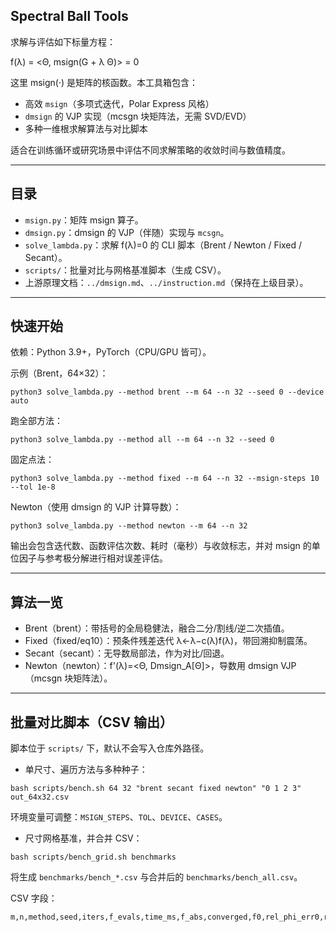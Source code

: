 ## Spectral Ball Tools

求解与评估如下标量方程：

  f(λ) = <Θ, msign(G + λ Θ)> = 0

这里 msign(·) 是矩阵的核函数。本工具箱包含：

- 高效 `msign`（多项式迭代，Polar Express 风格）
- `dmsign` 的 VJP 实现（mcsgn 块矩阵法，无需 SVD/EVD）
- 多种一维根求解算法与对比脚本

适合在训练循环或研究场景中评估不同求解策略的收敛时间与数值精度。

----------------------------------------

## 目录

- `msign.py`：矩阵 msign 算子。
- `dmsign.py`：dmsign 的 VJP（伴随）实现与 `mcsgn`。
- `solve_lambda.py`：求解 f(λ)=0 的 CLI 脚本（Brent / Newton / Fixed / Secant）。
- `scripts/`：批量对比与网格基准脚本（生成 CSV）。
- 上游原理文档：`../dmsign.md`、`../instruction.md`（保持在上级目录）。

----------------------------------------

## 快速开始

依赖：Python 3.9+，PyTorch（CPU/GPU 皆可）。

示例（Brent，64×32）：

```
python3 solve_lambda.py --method brent --m 64 --n 32 --seed 0 --device auto
```

跑全部方法：

```
python3 solve_lambda.py --method all --m 64 --n 32 --seed 0
```

固定点法：

```
python3 solve_lambda.py --method fixed --m 64 --n 32 --msign-steps 10 --tol 1e-8
```

Newton（使用 dmsign 的 VJP 计算导数）：

```
python3 solve_lambda.py --method newton --m 64 --n 32
```

输出会包含迭代数、函数评估次数、耗时（毫秒）与收敛标志，并对 msign 的单位因子与参考极分解进行相对误差评估。

----------------------------------------

## 算法一览

- Brent（brent）：带括号的全局稳健法，融合二分/割线/逆二次插值。
- Fixed（fixed/eq10）：预条件残差迭代 λ←λ−c(λ)f(λ)，带回溯抑制震荡。
- Secant（secant）：无导数局部法，作为对比/回退。
- Newton（newton）：f'(λ)=<Θ, Dmsign_A[Θ]>，导数用 dmsign VJP（mcsgn 块矩阵法）。


----------------------------------------

## 批量对比脚本（CSV 输出）

脚本位于 `scripts/` 下，默认不会写入仓库外路径。

- 单尺寸、遍历方法与多种种子：

```
bash scripts/bench.sh 64 32 "brent secant fixed newton" "0 1 2 3" out_64x32.csv
```

环境变量可调整：`MSIGN_STEPS`、`TOL`、`DEVICE`、`CASES`。

- 尺寸网格基准，并合并 CSV：

```
bash scripts/bench_grid.sh benchmarks
```

将生成 `benchmarks/bench_*.csv` 与合并后的 `benchmarks/bench_all.csv`。

CSV 字段：

```
m,n,method,seed,iters,f_evals,time_ms,f_abs,converged,f0,rel_phi_err0,rel_phi_err_lam
```


